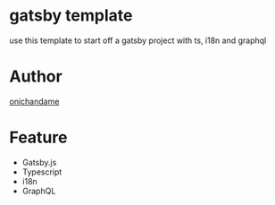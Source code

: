 # gatsby template

use this template to start off a gatsby project with ts, i18n and graphql

# Author

[onichandame](https://github.com/onichandame)

# Feature

- Gatsby.js
- Typescript
- i18n
- GraphQL
